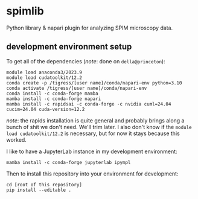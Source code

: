 # spimlib
Python library & napari plugin for analyzing SPIM microscopy data.

## development environment setup

To get all of the dependencies (*note*: done on `della@princeton`):
```
module load anaconda3/2023.9
module load cudatoolkit/12.2
conda create -p /tigress/[user name]/conda/napari-env python=3.10
conda activate /tigress/[user name]/conda/napari-env
conda install -c conda-forge mamba
mamba install -c conda-forge napari
mamba install -c rapidsai -c conda-forge -c nvidia cuml=24.04 cucim=24.04 cuda-version=12.2
```
*note*: the rapids installation is quite general and probably brings along a bunch of shit we don't need. We'll trim later. I also don't know if the `module load cudatoolkit/12.2` is necessary, but for now it stays because this worked. 

I like to have a JupyterLab instance in my development environment:
```
mamba install -c conda-forge jupyterlab ipympl
```

Then to install this repository into your environment for development:
```
cd [root of this repository]
pip install --editable .
```
